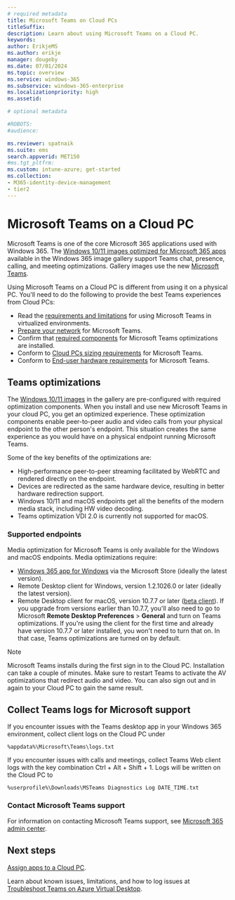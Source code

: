 ```yaml
---
# required metadata
title: Microsoft Teams on Cloud PCs
titleSuffix:
description: Learn about using Microsoft Teams on a Cloud PC.
keywords:
author: ErikjeMS  
ms.author: erikje
manager: dougeby
ms.date: 07/01/2024
ms.topic: overview
ms.service: windows-365
ms.subservice: windows-365-enterprise
ms.localizationpriority: high
ms.assetid: 

# optional metadata

#ROBOTS:
#audience:

ms.reviewer: spatnaik
ms.suite: ems
search.appverid: MET150
#ms.tgt_pltfrm:
ms.custom: intune-azure; get-started
ms.collection:
- M365-identity-device-management
- tier2
---
```


# Microsoft Teams on a Cloud PC

Microsoft Teams is one of the core Microsoft 365 applications used with Windows 365. The [Windows 10/11 images optimized for Microsoft 365 apps](device-images.md#gallery-images) available in the Windows 365 image gallery support Teams chat, presence, calling, and meeting optimizations. Gallery images use the new [Microsoft Teams](/microsoftteams/new-teams-desktop-admin).

Using Microsoft Teams on a Cloud PC is different from using it on a physical PC. You'll need to do the following to provide the best Teams experiences from Cloud PCs:

- Read the [requirements and limitations](/MicrosoftTeams/vdi-2) for using Microsoft Teams in virtualized environments.
- [Prepare your network](/microsoftteams/prepare-network/) for Microsoft Teams.
- Confirm that [required components](/azure/virtual-desktop/teams-on-avd) for Microsoft Teams optimizations are installed.
- Conform to [Cloud PCs sizing requirements](cloud-pc-size-recommendations.md) for Microsoft Teams.
- Conform to [End-user hardware requirements](..\end-user-hardware-requirements.md) for Microsoft Teams.

## Teams optimizations

The [Windows 10/11 images](device-images.md#gallery-images) in the gallery are pre-configured with required optimization components. When you install and use new Microsoft Teams in your cloud PC, you get an optimized experience. These optimization components enable peer-to-peer audio and video calls from your physical endpoint to the other person's endpoint. This situation creates the same experience as you would have on a physical endpoint running Microsoft Teams.

Some of the key benefits of the optimizations are:

- High-performance peer-to-peer streaming facilitated by WebRTC and rendered directly on the endpoint.
- Devices are redirected as the same hardware device, resulting in better hardware redirection support.
- Windows 10/11 and macOS endpoints get all the benefits of the modern media stack, including HW video decoding.
- Teams optimization VDI 2.0 is currently not supported for macOS.

### Supported endpoints

Media optimization for Microsoft Teams is only available for the Windows and macOS endpoints. Media optimizations require:

- [Windows 365 app for Windows](/azure/virtual-desktop/teams-on-avd) via the Microsoft Store (ideally the latest version).
- Remote Desktop client for Windows, version 1.2.1026.0 or later (ideally the latest version).
- Remote Desktop client for macOS, version 10.7.7 or later ([beta client](https://aka.ms/rdmacbeta)). If you upgrade from versions earlier than 10.7.7, you'll also need to go to Microsoft **Remote Desktop Preferences** > **General** and turn on Teams optimizations. If you're using the client for the first time and already have version 10.7.7 or later installed, you won't need to turn that on. In that case, Teams optimizations are turned on by default.

> [!NOTE]
> Microsoft Teams installs during the first sign in to the Cloud PC. Installation can take a couple of minutes. Make sure to restart Teams to activate the AV optimizations that redirect audio and video. You can also sign out and in again to your Cloud PC to gain the same result.

## Collect Teams logs for Microsoft support

If you encounter issues with the Teams desktop app in your Windows 365 environment, collect client logs on the Cloud PC under

```
%appdata%\Microsoft\Teams\logs.txt
```

If you encounter issues with calls and meetings, collect Teams Web client logs with the key combination Ctrl + Alt + Shift + 1. Logs will be written on the Cloud PC to

```
%userprofile%\Downloads\MSTeams Diagnostics Log DATE_TIME.txt
```

### Contact Microsoft Teams support

For information on contacting Microsoft Teams support, see [Microsoft 365 admin center](/microsoft-365/admin/contact-support-for-business-products).

<!-- ########################## -->
## Next steps

[Assign apps to a Cloud PC](assign-apps.md).

Learn about known issues, limitations, and how to log issues at [Troubleshoot Teams on Azure Virtual Desktop](/azure/virtual-desktop/troubleshoot-teams).
